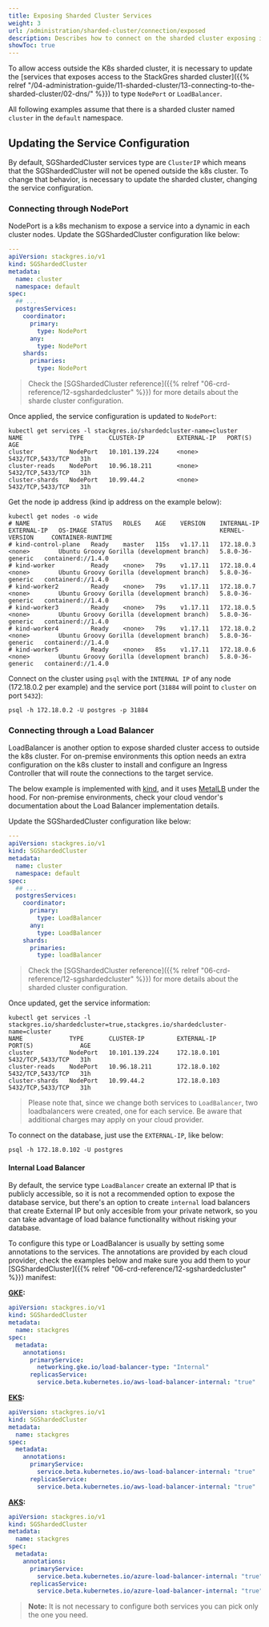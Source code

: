 ```yaml
---
title: Exposing Sharded Cluster Services
weight: 3
url: /administration/sharded-cluster/connection/exposed
description: Describes how to connect on the sharded cluster exposing its services on the internet.
showToc: true
---
```


To allow access outside the K8s sharded cluster, it is necessary to update the [services that exposes access to the StackGres sharded cluster]({{% relref "/04-administration-guide/11-sharded-cluster/13-connecting-to-the-sharded-cluster/02-dns/" %}}) to type `NodePort` or `LoadBalancer`.

All following examples assume that there is a sharded cluster named `cluster` in the `default` namespace.

## Updating the Service Configuration

By default, SGShardedCluster services type are `ClusterIP` which means that the SGShardedCluster will not be opened outside the k8s cluster. To change that behavior, is necessary to update the sharded cluster, changing the service configuration.

### Connecting through NodePort

NodePort is a k8s mechanism to expose a service into a dynamic in each cluster nodes.
Update the SGShardedCluster configuration like below:

```yaml
---
apiVersion: stackgres.io/v1
kind: SGShardedCluster
metadata:
  name: cluster
  namespace: default
spec:
  ## ...
  postgresServices:
    coordinator:
      primary:
        type: NodePort
      any:
        type: NodePort
    shards:
      primaries:
        type: NodePort
```

> Check the [SGShardedCluster reference]({{% relref "06-crd-reference/12-sgshardedcluster" %}}) for more details about the sharde cluster configuration.

Once applied, the service configuration is updated to `NodePort`:

```
kubectl get services -l stackgres.io/shardedcluster-name=cluster
NAME             TYPE       CLUSTER-IP         EXTERNAL-IP   PORT(S)             AGE
cluster          NodePort   10.101.139.224     <none>        5432/TCP,5433/TCP   31h
cluster-reads    NodePort   10.96.18.211       <none>        5432/TCP,5433/TCP   31h
cluster-shards   NodePort   10.99.44.2         <none>        5432/TCP,5433/TCP   31h
```

Get the node ip address (kind ip address on the example below):

```
kubectl get nodes -o wide
# NAME                 STATUS   ROLES    AGE    VERSION    INTERNAL-IP   EXTERNAL-IP   OS-IMAGE                                     KERNEL-VERSION     CONTAINER-RUNTIME
# kind-control-plane   Ready    master   115s   v1.17.11   172.18.0.3    <none>        Ubuntu Groovy Gorilla (development branch)   5.8.0-36-generic   containerd://1.4.0
# kind-worker          Ready    <none>   79s    v1.17.11   172.18.0.4    <none>        Ubuntu Groovy Gorilla (development branch)   5.8.0-36-generic   containerd://1.4.0
# kind-worker2         Ready    <none>   79s    v1.17.11   172.18.0.7    <none>        Ubuntu Groovy Gorilla (development branch)   5.8.0-36-generic   containerd://1.4.0
# kind-worker3         Ready    <none>   79s    v1.17.11   172.18.0.5    <none>        Ubuntu Groovy Gorilla (development branch)   5.8.0-36-generic   containerd://1.4.0
# kind-worker4         Ready    <none>   79s    v1.17.11   172.18.0.2    <none>        Ubuntu Groovy Gorilla (development branch)   5.8.0-36-generic   containerd://1.4.0
# kind-worker5         Ready    <none>   85s    v1.17.11   172.18.0.6    <none>        Ubuntu Groovy Gorilla (development branch)   5.8.0-36-generic   containerd://1.4.0
```

Connect on the cluster using `psql` with the `INTERNAL IP` of any node (172.18.0.2 per example) and the service port (`31884` will point to `cluster` on port `5432`):

```
psql -h 172.18.0.2 -U postgres -p 31884
```

### Connecting through a Load Balancer

LoadBalancer is another option to expose sharded cluster access to outside the k8s cluster.
For on-premise environments this option needs an extra configuration on the k8s cluster to install and configure an Ingress Controller that will route the connections to the target service.

The below example is implemented with [kind](https://kind.sigs.k8s.io/), and it uses [MetalLB](https://metallb.universe.tf/) under the hood.
For non-premise environments, check your cloud vendor's documentation about the Load Balancer implementation details.

Update the SGShardedCluster configuration like below:

```yaml
---
apiVersion: stackgres.io/v1
kind: SGShardedCluster
metadata:
  name: cluster
  namespace: default
spec:
  ## ...
  postgresServices:
    coordinator:
      primary:
        type: LoadBalancer
      any:
        type: LoadBalancer
    shards:
      primaries:
        type: loadBalancer
```

> Check the [SGShardedCluster reference]({{% relref "06-crd-reference/12-sgshardedcluster" %}}) for more details about the sharded cluster configuration.

Once updated, get the service information:

```
kubectl get services -l stackgres.io/shardedcluster=true,stackgres.io/shardedcluster-name=cluster
NAME             TYPE       CLUSTER-IP         EXTERNAL-IP         PORT(S)             AGE
cluster          NodePort   10.101.139.224     172.18.0.101        5432/TCP,5433/TCP   31h
cluster-reads    NodePort   10.96.18.211       172.18.0.102        5432/TCP,5433/TCP   31h
cluster-shards   NodePort   10.99.44.2         172.18.0.103        5432/TCP,5433/TCP   31h
```

> Please note that, since we change both services to `LoadBalancer`, two loadbalancers were created, one for each service. 
> Be aware that additional charges may apply on your cloud provider.

To connect on the database, just use the `EXTERNAL-IP`, like below:

```
psql -h 172.18.0.102 -U postgres
```

#### Internal Load Balancer

By default, the service type `LoadBalancer` create an external IP that is publicly accessible, so it is not a recommended option to expose the database service, but there's an option to create `internal` load balancers that create External IP but only accesible from your private network, so you can take advantage of load balance functionality without risking your database.

To configure this type or LoadBalancer is usually by setting some annotations to the services. The annotations are provided by each cloud provider, check the examples below and make sure you add them to your [SGShardedCluster]({{% relref "06-crd-reference/12-sgshardedcluster" %}}) manifest:


**[GKE](https://cloud.google.com/kubernetes-engine/docs/how-to/internal-load-balancing):**

```yaml
apiVersion: stackgres.io/v1
kind: SGShardedCluster
metadata:
  name: stackgres
spec:
  metadata:
    annotations:
      primaryService:
        networking.gke.io/load-balancer-type: "Internal"
      replicasService:
        service.beta.kubernetes.io/aws-load-balancer-internal: "true"
```


**[EKS](https://docs.aws.amazon.com/eks/latest/userguide/network-load-balancing.html):**

```yaml
apiVersion: stackgres.io/v1
kind: SGShardedCluster
metadata:
  name: stackgres
spec:
  metadata:
    annotations:
      primaryService:
        service.beta.kubernetes.io/aws-load-balancer-internal: "true"
      replicasService:
        service.beta.kubernetes.io/aws-load-balancer-internal: "true"
```

**[AKS](https://docs.microsoft.com/en-us/azure/aks/internal-lb):**

```yaml
apiVersion: stackgres.io/v1
kind: SGShardedCluster
metadata:
  name: stackgres
spec:
  metadata:
    annotations:
      primaryService:
        service.beta.kubernetes.io/azure-load-balancer-internal: "true"
      replicasService:
        service.beta.kubernetes.io/azure-load-balancer-internal: "true"
```


>**Note:** It is not necessary to configure both services you can pick only the one you need.
